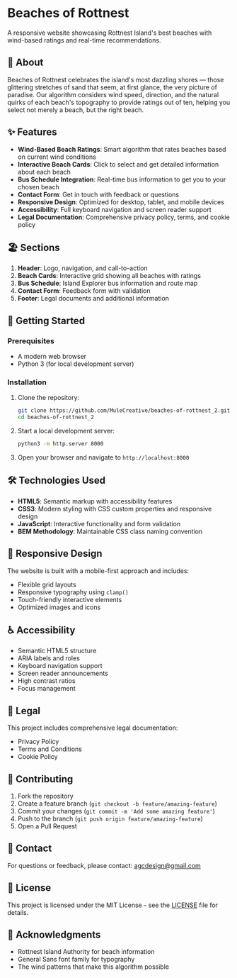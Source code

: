 # Beaches of Rottnest

A responsive website showcasing Rottnest Island's best beaches with wind-based ratings and real-time recommendations.

## 🌊 About

Beaches of Rottnest celebrates the island's most dazzling shores — those glittering stretches of sand that seem, at first glance, the very picture of paradise. Our algorithm considers wind speed, direction, and the natural quirks of each beach's topography to provide ratings out of ten, helping you select not merely a beach, but the right beach.

## ✨ Features

- **Wind-Based Beach Ratings**: Smart algorithm that rates beaches based on current wind conditions
- **Interactive Beach Cards**: Click to select and get detailed information about each beach
- **Bus Schedule Integration**: Real-time bus information to get you to your chosen beach
- **Contact Form**: Get in touch with feedback or questions
- **Responsive Design**: Optimized for desktop, tablet, and mobile devices
- **Accessibility**: Full keyboard navigation and screen reader support
- **Legal Documentation**: Comprehensive privacy policy, terms, and cookie policy

## 🏖️ Sections

1. **Header**: Logo, navigation, and call-to-action
2. **Beach Cards**: Interactive grid showing all beaches with ratings
3. **Bus Schedule**: Island Explorer bus information and route map
4. **Contact Form**: Feedback form with validation
5. **Footer**: Legal documents and additional information

## 🚀 Getting Started

### Prerequisites

- A modern web browser
- Python 3 (for local development server)

### Installation

1. Clone the repository:
   ```bash
   git clone https://github.com/MuleCreative/beaches-of-rottnest_2.git
   cd beaches-of-rottnest_2
   ```

2. Start a local development server:
   ```bash
   python3 -m http.server 8000
   ```

3. Open your browser and navigate to `http://localhost:8000`

## 🛠️ Technologies Used

- **HTML5**: Semantic markup with accessibility features
- **CSS3**: Modern styling with CSS custom properties and responsive design
- **JavaScript**: Interactive functionality and form validation
- **BEM Methodology**: Maintainable CSS class naming convention

## 📱 Responsive Design

The website is built with a mobile-first approach and includes:
- Flexible grid layouts
- Responsive typography using `clamp()`
- Touch-friendly interactive elements
- Optimized images and icons

## ♿ Accessibility

- Semantic HTML5 structure
- ARIA labels and roles
- Keyboard navigation support
- Screen reader announcements
- High contrast ratios
- Focus management

## 📄 Legal

This project includes comprehensive legal documentation:
- Privacy Policy
- Terms and Conditions
- Cookie Policy

## 🤝 Contributing

1. Fork the repository
2. Create a feature branch (`git checkout -b feature/amazing-feature`)
3. Commit your changes (`git commit -m 'Add some amazing feature'`)
4. Push to the branch (`git push origin feature/amazing-feature`)
5. Open a Pull Request

## 📧 Contact

For questions or feedback, please contact: agcdesign@gmail.com

## 📝 License

This project is licensed under the MIT License - see the [LICENSE](LICENSE) file for details.

## 🙏 Acknowledgments

- Rottnest Island Authority for beach information
- General Sans font family for typography
- The wind patterns that make this algorithm possible
